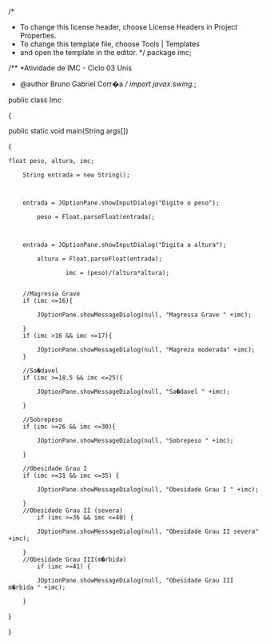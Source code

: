 /*
 * To change this license header, choose License Headers in Project Properties.
 * To change this template file, choose Tools | Templates
 * and open the template in the editor.
 */
package imc;

/**
 *Atividade de IMC - Ciclo 03 Unis
 * @author Bruno Gabriel Corr�a
 */
import javax.swing.*;

public class Imc

{

public static void main(String args[])

{

    float peso, altura, imc;

        String entrada = new String();

 

        entrada = JOptionPane.showInputDialog("Digite o peso");

            peso = Float.parseFloat(entrada);

 

        entrada = JOptionPane.showInputDialog("Digita a altura");

            altura = Float.parseFloat(entrada);

                    imc = (peso)/(altura*altura);

 
        //Magressa Grave            
        if (imc <=16){

            JOptionPane.showMessageDialog(null, "Magressa Grave " +imc);

        }
        if (imc >16 && imc <=17){
            
            JOptionPane.showMessageDialog(null, "Magreza moderada" +imc);
        }

        //Sa�davel     
        if (imc >=18.5 && imc <=25){

            JOptionPane.showMessageDialog(null, "Sa�davel " +imc);

        }
        
        //Sobrepeso
        if (imc >=26 && imc <=30){

            JOptionPane.showMessageDialog(null, "Sobrepeso " +imc);

        }
        
        //Obesidade Grau I
        if (imc >=31 && imc <=35) {

            JOptionPane.showMessageDialog(null, "Obesidade Grau I " +imc);

        }
        //Obesidade Grau II (severa)
            if (imc >=36 && imc <=40) {

            JOptionPane.showMessageDialog(null, "Obesidade Grau II severa" +imc);

        }
        //Obesidade Grau III(m�rbida)
            if (imc >=41) {

            JOptionPane.showMessageDialog(null, "Obesidade Grau III m�rbida " +imc);

        }

}

}
